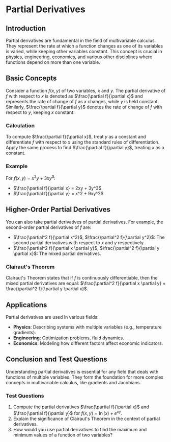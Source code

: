 # Partial Derivatives

## Introduction
Partial derivatives are fundamental in the field of multivariable calculus. They represent the rate at which a function changes as one of its variables is varied, while keeping other variables constant. This concept is crucial in physics, engineering, economics, and various other disciplines where functions depend on more than one variable.

## Basic Concepts
Consider a function $f(x, y)$ of two variables, $x$ and $y$. The partial derivative of $f$ with respect to $x$ is denoted as $\frac{\partial f}{\partial x}$ and represents the rate of change of $f$ as $x$ changes, while $y$ is held constant. Similarly, $\frac{\partial f}{\partial y}$ denotes the rate of change of $f$ with respect to $y$, keeping $x$ constant.

### Calculation
To compute $\frac{\partial f}{\partial x}$, treat $y$ as a constant and differentiate $f$ with respect to $x$ using the standard rules of differentiation. Apply the same process to find $\frac{\partial f}{\partial y}$, treating $x$ as a constant.

### Example
For $f(x, y) = x^2y + 3xy^3$:
- $\frac{\partial f}{\partial x} = 2xy + 3y^3$
- $\frac{\partial f}{\partial y} = x^2 + 9xy^2$

## Higher-Order Partial Derivatives
You can also take partial derivatives of partial derivatives. For example, the second-order partial derivatives of $f$ are:
- $\frac{\partial^2 f}{\partial x^2}$, $\frac{\partial^2 f}{\partial y^2}$: The second partial derivatives with respect to $x$ and $y$ respectively.
- $\frac{\partial^2 f}{\partial x \partial y}$, $\frac{\partial^2 f}{\partial y \partial x}$: The mixed partial derivatives.

### Clairaut's Theorem
Clairaut's Theorem states that if $f$ is continuously differentiable, then the mixed partial derivatives are equal: $\frac{\partial^2 f}{\partial x \partial y} = \frac{\partial^2 f}{\partial y \partial x}$.

## Applications
Partial derivatives are used in various fields:
- **Physics**: Describing systems with multiple variables (e.g., temperature gradients).
- **Engineering**: Optimization problems, fluid dynamics.
- **Economics**: Modeling how different factors affect economic indicators.

## Conclusion and Test Questions
Understanding partial derivatives is essential for any field that deals with functions of multiple variables. They form the foundation for more complex concepts in multivariable calculus, like gradients and Jacobians.

### Test Questions
1. Compute the partial derivatives $\frac{\partial f}{\partial x}$ and $\frac{\partial f}{\partial y}$ for $f(x, y) = \ln(x) + e^{xy}$.
2. Explain the significance of Clairaut's Theorem in the context of partial derivatives.
3. How would you use partial derivatives to find the maximum and minimum values of a function of two variables?